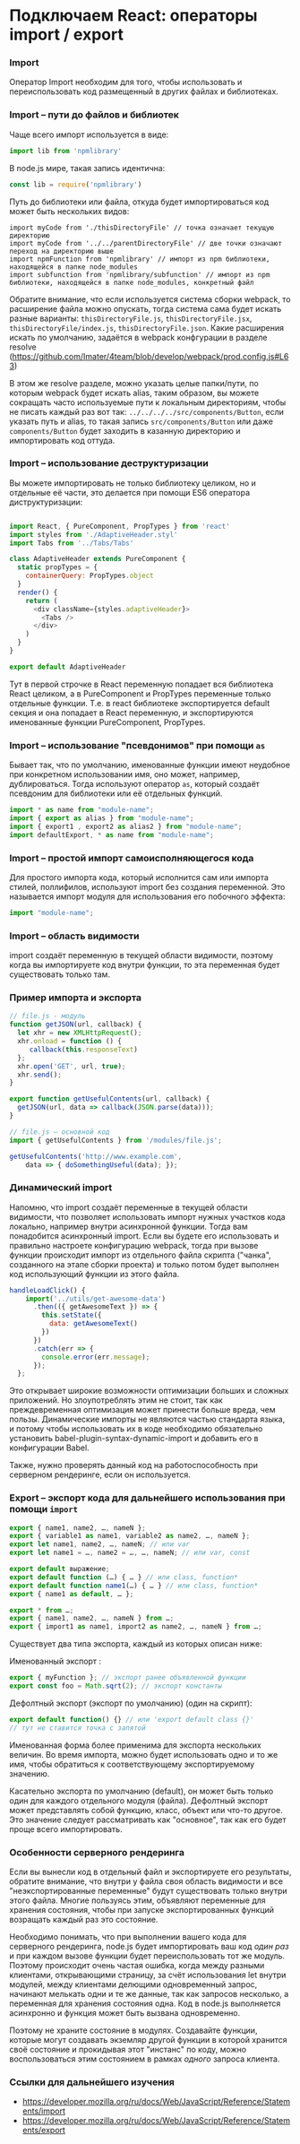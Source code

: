 # Подключаем React: операторы import / export

### Import
Оператор Import необходим для того, чтобы использовать и переиспользовать код размещенный в других файлах и библиотеках.

### Import – пути до файлов и библиотек
Чаще всего импорт используется в виде:
```javascript
import lib from 'npmlibrary'
```
В node.js мире, такая запись идентична:
```javascript
const lib = require('npmlibrary')
```

Путь до библиотеки или файла, откуда будет импортироваться код может быть нескольких видов:
```javascrip
import myCode from './thisDirectoryFile' // точка означает текущую директорию
import myCode from '../../parentDirectoryFile' // две точки означают переход на директорию выше
import npmFunction from 'npmlibrary' // импорт из npm библиотеки, находящейся в папке node_modules
import subfunction from 'npmlibrary/subfunction' // импорт из npm библиотеки, находящейся в папке node_modules, конкретный файл
```
Обратите внимание, что если используется система сборки webpack, то расширение файла можно опускать, тогда система сама будет искать разные варианты: `thisDirectoryFile.js`, `thisDirectoryFile.jsx`, `thisDirectoryFile/index.js`, `thisDirectoryFile.json`. Какие расширения искать по умолчанию, задаётся в webpack конфгурации в разделе resolve (https://github.com/Imater/4team/blob/develop/webpack/prod.config.js#L63)

В этом же resolve разделе, можно указать целые папки/пути, по которым webpack будет искать alias, таким образом, вы можете сокращать часто используемые пути к локальным директориям, чтобы не писать каждый раз вот так: `../../../../src/components/Button`, если указать путь и alias, то такая запись `src/components/Button` или даже `components/Button` будет заходить в казанную директорию и импортировать код оттуда.

### Import – использование деструктуризации
Вы можете импортировать не только библиотеку целиком, но и отдельные её части, это делается при помощи ES6 оператора диструктуризации:
```javascript

import React, { PureComponent, PropTypes } from 'react'
import styles from './AdaptiveHeader.styl'
import Tabs from '../Tabs/Tabs'

class AdaptiveHeader extends PureComponent {
  static propTypes = {
    containerQuery: PropTypes.object
  }
  render() {
    return (
      <div className={styles.adaptiveHeader}>
        <Tabs />
      </div>
    )
  }
}

export default AdaptiveHeader

```
Тут в первой строчке в React переменную попадает вся библиотека React целиком, а в PureComponent и PropTypes переменные только отдельные функции. Т.е. в react библиотеке экспортируется default секция и она попадает в React переменную, и экспортируются именованные функции PureComponent, PropTypes.

### Import – использование "псевдонимов" при помощи `as`
Бывает так, что по умолчанию, именованные функции имеют неудобное при конкретном использовании имя, оно может, например, дублироваться. Тогда используют оператор `as`, который создаёт псевдоним для библиотеки или её отдельных функций.

```javascript
import * as name from "module-name"; 
import { export as alias } from "module-name"; 
import { export1 , export2 as alias2 } from "module-name"; 
import defaultExport, * as name from "module-name"; 
```

### Import – простой импорт самоисполняющегося кода
Для простого импорта кода, который исполнится сам или импорта стилей, поллифилов, используют import без создания переменной. Это называется импорт модуля для использования его побочного эффекта:
```javascript
import "module-name";
```

### Import – область видимости

import создаёт переменную в текущей области видимости, поэтому когда вы импортируете код внутри функции, то эта переменная будет существовать только там.

### Пример импорта и экспорта
```javascript
// file.js - модуль
function getJSON(url, callback) {
  let xhr = new XMLHttpRequest();
  xhr.onload = function () { 
     callback(this.responseText)
  };
  xhr.open('GET', url, true);
  xhr.send();
}

export function getUsefulContents(url, callback) {
  getJSON(url, data => callback(JSON.parse(data)));
}
```

```javascript
// file.js – основной код
import { getUsefulContents } from '/modules/file.js';

getUsefulContents('http://www.example.com',
    data => { doSomethingUseful(data); });
```

### Динамический import

Напомню, что import создаёт переменные в текущей области видимости, что позволяет использовать импорт нужных участков кода локально, например внутри асинхронной функции. Тогда вам понадобится асинхронный import. Если вы будете его использовать и правильно настроете конфигурацию webpack, тогда при вызове функции происходит импорт из отдельного файла скрипта ("чанка", созданного на этапе сборки проекта) и только потом будет выполнен код использующий функции из этого файла.

```javascript
handleLoadClick() {
    import('../utils/get-awesome-data')
      .then(({ getAwesomeText }) => {
        this.setState({
          data: getAwesomeText()
        })
      })
      .catch(err => {
        console.error(err.message);
      });
  };
```

Это открывает широкие возможности оптимизации больших и сложных приложений. Но злоупотреблять этим не стоит, так как преждевременная оптимизация может принести больше вреда, чем пользы. Динамические импорты не являются частью стандарта языка, и потому чтобы использовать их в коде необходимо обязательно установить babel-plugin-syntax-dynamic-import и добавить его в конфигурации Babel.

Также, нужно проверять данный код на работоспособность при серверном рендеринге, если он используется.

### Export – экспорт кода для дальнейшего использования при помощи `import`

```javascript
export { name1, name2, …, nameN };
export { variable1 as name1, variable2 as name2, …, nameN };
export let name1, name2, …, nameN; // или var
export let name1 = …, name2 = …, …, nameN; // или var, const

export default выражение;
export default function (…) { … } // или class, function*
export default function name1(…) { … } // или class, function*
export { name1 as default, … };

export * from …;
export { name1, name2, …, nameN } from …;
export { import1 as name1, import2 as name2, …, nameN } from …;
```

Существует два типа экспорта, каждый из которых описан ниже:

Именованный экспорт :
```javascript
export { myFunction }; // экспорт ранее объявленной функции
export const foo = Math.sqrt(2); // экспорт константы
```

Дефолтный экспорт (экспорт по умолчанию) (один на скрипт):
```javascript
export default function() {} // или 'export default class {}'
// тут не ставится точка с запятой
```

Именованная форма более применима для экспорта нескольких величин. Во время импорта, можно будет использовать одно и то же имя, чтобы обратиться к соответствующему экспортируемому значению.

Касательно экспорта по умолчанию (default), он может быть только один для каждого отдельного модуля (файла). Дефолтный экспорт может представлять собой функцию, класс, объект или что-то другое. Это значение следует рассматривать как "основное", так как его будет проще всего импортировать.

### Особенности серверного рендеринга

Если вы вынесли код в отдельный файл и экспортируете его результаты, обратите внимание, что внутри у файла своя область видимости и все "неэкспортированные переменные" будут существовать только внутри этого файла. Многие пользуясь этим, объявляют переменные для хранения состояния, чтобы при запуске экспортированных функций возращать каждый раз это состояние.

Необходимо понимать, что при выполнении вашего кода для серверного рендеринга, node.js будет импортировать ваш код *один раз* и при каждом вызове функции будет переиспользовать тот же модуль. Поэтому происходит очень частая ошибка, когда между разными клиентами, открывающими страницу, за счёт использования let внутри модулей, между клиентами делющими одновременный запрос, начинают мелькать одни и те же данные, так как запросов несколько, а переменная для хранения состояния одна. Код в node.js выполняется асинхронно и функция может быть вызвана одновременно.

Поэтому не храните состояние в модулях. Создавайте функции, которые могут создавать экземляр другой функции в которой хранится своё состояние и прокидывая этот "инстанс" по коду, можно воспользоваться этим состоянием в рамках *одного* запроса клиента.


### Ссылки для дальнейшего изучения
* https://developer.mozilla.org/ru/docs/Web/JavaScript/Reference/Statements/import
* https://developer.mozilla.org/ru/docs/Web/JavaScript/Reference/Statements/export
